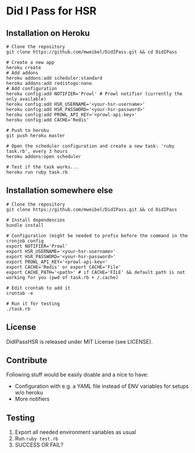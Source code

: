 # Did I Pass for HSR

## Installation on Heroku
```
# Clone the repository
git clone https://github.com/mweibel/DidIPass.git && cd DidIPass

# Create a new app
heroku create
# Add addons
heroku addons:add scheduler:standard
heroku addons:add redistogo:nano
# Add configuration
heroku config:add NOTIFIER='Prowl' # Prowl notifier (currently the only available)
heroku config:add HSR_USERNAME='<your-hsr-username>'
heroku config:add HSR_PASSWORD='<your-hsr-password>'
heroku config:add PROWL_API_KEY='<prowl-api-key>'
heroku config:add CACHE='Redis'

# Push to heroku
git push heroku master

# Open the scheduler configuration and create a new task: 'ruby task.rb', every 3 hours
heroku addons:open scheduler

# Test if the task works...
heroku run ruby task.rb
```

## Installation somewhere else
```
# Clone the repository
git clone https://github.com/mweibel/DidIPass.git && cd DidIPass

# Install dependencies
bundle install

# Configuration (might be needed to prefix before the command in the cronjob config
export NOTIFIER='Prowl'
export HSR_USERNAME='<your-hsr-username>'
export HSR_PASSWORD='<your-hsr-password>'
export PROWL_API_KEY='<prowl-api-key>'
export CACHE='Redis' or export CACHE='File'
export CACHE_PATH='<path>' # if CACHE='FILE' && default path is not working for you (pwd of task.rb + /.cache)

# Edit crontab to add it
crontab -e

# Run it for testing
./task.rb
```

## License
DidIPassHSR is released under MIT License (see LICENSE).

## Contribute
Following stuff would be easily doable and a nice to have:

  - Configuration with e.g. a YAML file instead of ENV variables for setups w/o heroku
  - More notifiers

## Testing
1. Export all needed environment variables as usual
2. Run `ruby test.rb`
3. SUCCESS OR FAIL?
